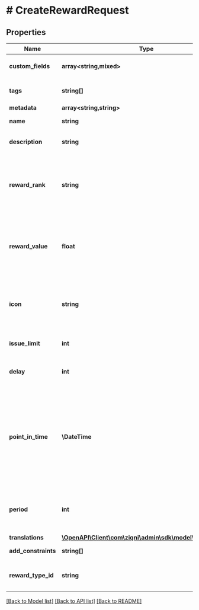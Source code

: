 # # CreateRewardRequest

## Properties

Name | Type | Description | Notes
------------ | ------------- | ------------- | -------------
**custom_fields** | **array<string,mixed>** | A list of custom field entries | [optional]
**tags** | **string[]** | A list of id&#39;s used to tag models | [optional]
**metadata** | **array<string,string>** |  | [optional]
**name** | **string** | The name of a reward |
**description** | **string** | The description of a Reward | [optional]
**reward_rank** | **string** | If used in the context of contest this will associate with the rank of the leaderboard |
**reward_value** | **float** | Numerical value of the reward that will be issued based on the reward type |
**icon** | **string** | An Icon id that has been pre uploaded to the system to display for reward | [optional]
**issue_limit** | **int** | how many of thsese rewards are | [optional]
**delay** | **int** | Delay of issuing a reward in minutes |
**point_in_time** | **\DateTime** | ISO8601 timestamp for when a Reward is available until a specific point in time. All records are stored in UTC time zone | [optional]
**period** | **int** | Reward available for a period of time from issuing in minutes | [optional]
**translations** | [**\OpenAPI\Client\com\ziqni\admin\sdk\model\Translation[]**](Translation.md) |  | [optional]
**add_constraints** | **string[]** | Additional constraints | [optional]
**reward_type_id** | **string** | A unique id of the Reward Type |

[[Back to Model list]](../../README.md#models) [[Back to API list]](../../README.md#endpoints) [[Back to README]](../../README.md)
